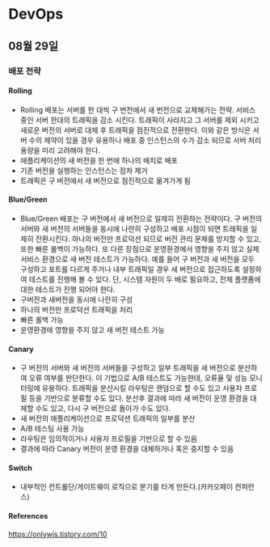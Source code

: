 # DevOps

## 08월 29일

### 배포 전략

#### Rolling
- Rolling 배포는 서버를 한 대씩 구 번전에서 새 번전으로 교체해가는 전략. 서비스 중인 서버 한대의 트래픽을 감소 시킨다. 트래픽이 사라지고 그 서버를 제외 시키고 새로운 버전의 서버로 대체 후 트래픽을 점진적으로 전환한다. 이와 같은 방식은 서버 수의 제약이 있을 경우 유용하나 배포 중 인스턴스의 수가 감소 되므로 서버 처리 용량을 미리 고려해야 한다.
- 애플리케이션의 새 버전을 한 번에 하나의 배치로 배포
- 기존 버전을 실행하는 인스턴스는 점차 제거
- 트래픽은 구 버전에서 새 버전으로 점진적으로 옮겨가게 됨

#### Blue/Green
- Blue/Green 배포는 구 버전에서 새 버전으로 일제히 전환하는 전략이다. 구 버전의 서버와 새 버전의 서버들을 동시에 나란히 구성하고 배포 시점이 되면 트래픽을 일제히 전환시킨다. 하나의 버전만 프로덕션 되므로 버전 관리 문제를 방지할 수 있고, 또한 빠른 롤백이 가능하다. 또 다른 장점으로 운영환경에서 영향을 주지 않고 실제 서비스 환경으로 새 버전 테스트가 가능하다. 예를 들어 구 버전과 새 버전을 모두 구성하고 포트를 다르게 주거나 내부 트래픽일 경우 새 버전으로 접근하도록 설정하여 테스트를 진행해 볼 수 있다. 단, 시스템 자원이 두 배로 필요하고, 전체 플랫폼에 대한 테스트가 진행 되어야 한다.
- 구버전과 새버전을 동시에 나란히 구성
- 하나의 버전만 프로덕션 트래픽을 처리
- 빠른 롤백 가능
- 운영환경에 영향을 주지 않고 새 버전 테스트 가능

#### Canary
- 구 버전의 서버와 새 버전의 서버들을 구성하고 일부 트래픽을 새 버전으로 분산하여 오류 여부를 판단한다. 이 기법으로 A/B 테스트도 가능한데, 오류율 및 성능 모니터링에 유용하다. 트래픽을 분산시킬 라우팅은 랜덤으로 할 수도 있고 사용자 프로필 등을 기반으로 분류할 수도 있다. 분산후 결과에 따라 새 버전이 운영 환경을 대체할 수도 있고, 다시 구 버전으로 돌아가 수도 있다.
- 새 버전의 애플리케이션으로 프로덕션 트래픽의 일부를 분산
- A/B 테스팅 사용 가능
- 라우팅은 임의적이거나 사용자 프로필을 기반으로 할 수 있음
- 결과에 따라 Canary 버전이 운영 환경을 대체하거나 혹은 중지할 수 있음

#### Switch
- 내부적인 컨트롤단/게이트웨이 로직으로 분기를 타게 만든다.(카카오페이 컨퍼런스)

#### References
https://onlywis.tistory.com/10